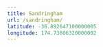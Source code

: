 ```yaml
---
title: Sandringham
url: /sandringham/
latitude: -36.892647100000005
longitude: 174.73606320000002
---
```

